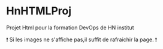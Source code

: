 # HnHTMLProj
Projet Html pour la formation DevOps de HN institut


❗ Si les images ne s'affiche pas,il suffit de rafraichir la page. ❗ 

